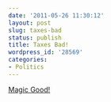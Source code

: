 ```yaml
---
date: '2011-05-26 11:30:12'
layout: post
slug: taxes-bad
status: publish
title: Taxes Bad!
wordpress_id: '28569'
categories:
- Politics
---
```


[Magic Good!](http://www.salon.com/news/politics/war_room/2011/05/25/gop_debt_lie)
